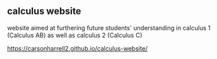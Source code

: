 ## calculus website

website aimed at furthering future students' understanding in calculus 1 (Calculus AB) as well as calculus 2 (Calculus C)

https://carsonharrell2.github.io/calculus-website/
